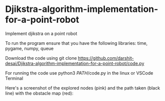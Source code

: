 # Djikstra-algorithm-implementation-for-a-point-robot
Implement djikstra on a point robot

To run the program ensure that you have the following libraries:
time, pygame, numpy, queue

Download the code using git clone https://github.com/darshit-desai/Djikstra-algorithm-implementation-for-a-point-robot/code.py

For running the code use python3 $PATH$/code.py in the linux or VSCode Terminal

Here's a screenshot of the explored nodes (pink) and the path taken (black line) with the obstacle map (red):


